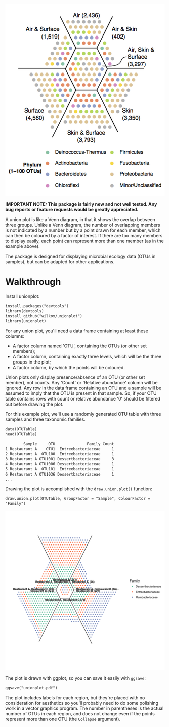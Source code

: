 ![Example union plot](examples/residences.png)

**IMPORTANT NOTE: This package is fairly new and not well tested. Any bug reports
or feature requests would be greatly appreciated.**

A union plot is like a Venn diagram, in that it shows the overlap between three
groups. Unlike a Venn diagram, the number of overlapping members is not
indicated by a number but by a point drawn for each member, which can then be
coloured by a factor of interest. If there are too many members to display
easily, each point can represent more than one member (as in the example above).

The package is designed for displaying microbial ecology data (OTUs in samples),
but can be adapted for other applications. 

# Walkthrough

Install unionplot:

```
install.packages("devtools")
library(devtools)
install_github("wilkox/unionplot")
library(unionplot)
```

For any union plot, you'll need a data frame containing at least these columns:
- A factor column named 'OTU', containing the OTUs (or other set members);
- A factor column, containing exactly three levels, which will be
  the three groups in the plot;
- A factor column, by which the points will be coloured.

Union plots only display presence/absence of an OTU (or other set member), not
counts. Any 'Count' or 'Relative abundance' column will be ignored. Any row in
the data frame containing an OTU and a sample will be assumed to imply that the
OTU is present in that sample. So, if your OTU table contains rows with count or
relative abundance '0' should be filtered out before drawing the plot.

For this example plot, we'll use a randomly generated OTU table with three
samples and three taxonomic families.

```
data(OTUTable)
head(OTUTable)
```

```
        Sample     OTU              Family Count
1 Restaurant A    OTU1  Entreebacteriaceae     1
2 Restaurant A  OTU100  Entreebacteriaceae     1
3 Restaurant A OTU1001 Dessertbacteriaceae     3
4 Restaurant A OTU1006 Dessertbacteriaceae     1
5 Restaurant A  OTU101  Entreebacteriaceae     1
6 Restaurant A OTU1036 Dessertbacteriaceae     1
...
```

Drawing the plot is accomplished with the `draw.union.plot()` function:

```
draw.union.plot(OTUTable, GroupFactor = "Sample", ColourFactor = "Family")
```

![Walkthrough example union plot](examples/walkthrough.png)

The plot is drawn with ggplot, so you can save it easily with `ggsave`:

```
ggsave("unionplot.pdf")
```

The plot includes labels for each region, but they're placed with no
consideration for aesthetics so you'll probably need to do some polishing work
in a vector graphics program. The number in parentheses is the actual number of
OTUs in each region, and does not change even if the points represent more than
one OTU (the `Collapse` argument).
